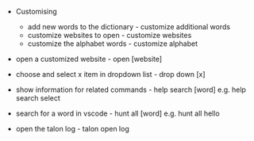 - Customising
    - add new words to the dictionary - customize additional words
    - customize websites to open - customize websites
    - customize the alphabet words - customize alphabet

- open a customized website - open \[website\]
- choose and select x item in dropdown list - drop down \[x\]
- show information for related commands - help search \[word\] e.g. help search select
- search for a word in vscode - hunt all \[word\] e.g. hunt all hello
- open the talon log - talon open log